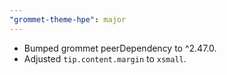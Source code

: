 ```yaml
---
"grommet-theme-hpe": major
---
```


- Bumped grommet peerDependency to ^2.47.0.
- Adjusted `tip.content.margin` to `xsmall`.
